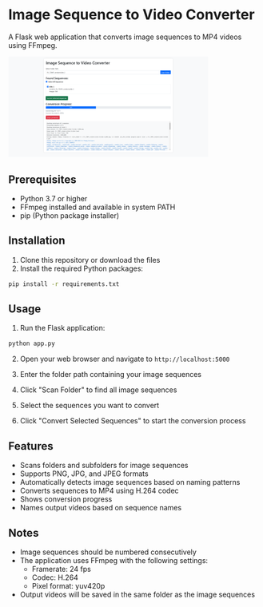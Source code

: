 # Image Sequence to Video Converter

A Flask web application that converts image sequences to MP4 videos using FFmpeg.

[<img src="screenshot.png" width="400">](screenshot.png)

## Prerequisites

- Python 3.7 or higher
- FFmpeg installed and available in system PATH
- pip (Python package installer)

## Installation

1. Clone this repository or download the files
2. Install the required Python packages:
```bash
pip install -r requirements.txt
```

## Usage

1. Run the Flask application:
```bash
python app.py
```

2. Open your web browser and navigate to `http://localhost:5000`

3. Enter the folder path containing your image sequences

4. Click "Scan Folder" to find all image sequences

5. Select the sequences you want to convert

6. Click "Convert Selected Sequences" to start the conversion process

## Features

- Scans folders and subfolders for image sequences
- Supports PNG, JPG, and JPEG formats
- Automatically detects image sequences based on naming patterns
- Converts sequences to MP4 using H.264 codec
- Shows conversion progress
- Names output videos based on sequence names

## Notes

- Image sequences should be numbered consecutively
- The application uses FFmpeg with the following settings:
  - Framerate: 24 fps
  - Codec: H.264
  - Pixel format: yuv420p
- Output videos will be saved in the same folder as the image sequences 